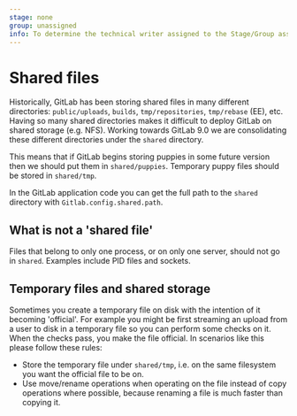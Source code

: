 ```yaml
---
stage: none
group: unassigned
info: To determine the technical writer assigned to the Stage/Group associated with this page, see https://about.gitlab.com/handbook/engineering/ux/technical-writing/#assignments
---
```


# Shared files

Historically, GitLab has been storing shared files in many different
directories: `public/uploads`, `builds`, `tmp/repositories`, `tmp/rebase` (EE),
etc. Having so many shared directories makes it difficult to deploy GitLab on
shared storage (e.g. NFS). Working towards GitLab 9.0 we are consolidating
these different directories under the `shared` directory.

This means that if GitLab begins storing puppies in some future version
then we should put them in `shared/puppies`. Temporary puppy files should be
stored in `shared/tmp`.

In the GitLab application code you can get the full path to the `shared`
directory with `Gitlab.config.shared.path`.

## What is not a 'shared file'

Files that belong to only one process, or on only one server, should not go in
`shared`. Examples include PID files and sockets.

## Temporary files and shared storage

Sometimes you create a temporary file on disk with the intention of it becoming
'official'. For example you might be first streaming an upload from a user to
disk in a temporary file so you can perform some checks on it. When the checks
pass, you make the file official. In scenarios like this please follow these
rules:

- Store the temporary file under `shared/tmp`, i.e. on the same filesystem you
  want the official file to be on.
- Use move/rename operations when operating on the file instead of copy
  operations where possible, because renaming a file is much faster than
  copying it.
